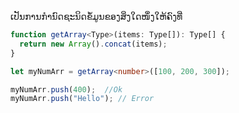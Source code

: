 ເປັນການກຳນົດຊະນິດຂໍ້ມູນຂອງສິ່ງໃດໜຶ່ງໃຫ້ຄົງທີ່

```ts
function getArray<Type>(items: Type[]): Type[] {
  return new Array().concat(items);
}

let myNumArr = getArray<number>([100, 200, 300]);

myNumArr.push(400);  //Ok
myNumArr.push("Hello"); // Error
```